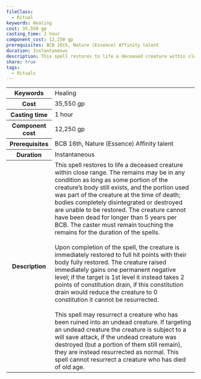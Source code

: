 ```yaml
---
fileClass:
  - Ritual
keywords: Healing
cost: 35,550 gp
casting_time: 1 hour
component_cost: 12,250 gp
prerequisites: BCB 16th, Nature (Essence) Affinity talent
duration: Instantaneous
description: This spell restores to life a deceased creature within close range. The remains may be in any condition as long as some portion of the creature’s body still exists, and the portion used was part of the creature at the time of death; bodies completely disintegrated or destroyed are unable to be restored. The creature cannot have been dead for longer than 5 years per BCB. The caster must remain touching the remains for the duration of the spells.<br><br>Upon completion of the spell, the creature is immediately restored to full hit points with their body fully restored. The creature raised immediately gains one permanent negative level; if the target is 1st level it instead takes 2 points of constitution drain, if this constitution drain would reduce the creature to 0 constitution it cannot be resurrected.<br><br>This spell may resurrect a creature who has been ruined into an undead creature. If targeting an undead creature the creature is subject to a will save attack, if the undead creature was destroyed (but a portion of them still remain), they are instead resurrected as normal. This spell cannot resurrect a creature who has died of old age.
share: true
tags:
  - Rituals
---
```

<p><span style="overflow-x: auto;"><table><tbody><tr><th>Keywords</th><td>Healing</td></tr><tr><th>Cost</th><td>35,550 gp</td></tr><tr><th>Casting time</th><td>1 hour</td></tr><tr><th>Component cost</th><td>12,250 gp</td></tr><tr><th>Prerequisites</th><td>BCB 16th, Nature (Essence) Affinity talent</td></tr><tr><th>Duration</th><td>Instantaneous</td></tr><tr><th>Description</th><td>This spell restores to life a deceased creature within close range. The remains may be in any condition as long as some portion of the creature’s body still exists, and the portion used was part of the creature at the time of death; bodies completely disintegrated or destroyed are unable to be restored. The creature cannot have been dead for longer than 5 years per BCB. The caster must remain touching the remains for the duration of the spells.<br><br>Upon completion of the spell, the creature is immediately restored to full hit points with their body fully restored. The creature raised immediately gains one permanent negative level; if the target is 1st level it instead takes 2 points of constitution drain, if this constitution drain would reduce the creature to 0 constitution it cannot be resurrected.<br><br>This spell may resurrect a creature who has been ruined into an undead creature. If targeting an undead creature the creature is subject to a will save attack, if the undead creature was destroyed (but a portion of them still remain), they are instead resurrected as normal. This spell cannot resurrect a creature who has died of old age.</td></tr></tbody></table></span></p>